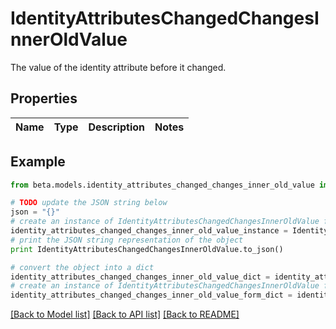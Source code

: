 # IdentityAttributesChangedChangesInnerOldValue

The value of the identity attribute before it changed.

## Properties
Name | Type | Description | Notes
------------ | ------------- | ------------- | -------------

## Example

```python
from beta.models.identity_attributes_changed_changes_inner_old_value import IdentityAttributesChangedChangesInnerOldValue

# TODO update the JSON string below
json = "{}"
# create an instance of IdentityAttributesChangedChangesInnerOldValue from a JSON string
identity_attributes_changed_changes_inner_old_value_instance = IdentityAttributesChangedChangesInnerOldValue.from_json(json)
# print the JSON string representation of the object
print IdentityAttributesChangedChangesInnerOldValue.to_json()

# convert the object into a dict
identity_attributes_changed_changes_inner_old_value_dict = identity_attributes_changed_changes_inner_old_value_instance.to_dict()
# create an instance of IdentityAttributesChangedChangesInnerOldValue from a dict
identity_attributes_changed_changes_inner_old_value_form_dict = identity_attributes_changed_changes_inner_old_value.from_dict(identity_attributes_changed_changes_inner_old_value_dict)
```
[[Back to Model list]](../README.md#documentation-for-models) [[Back to API list]](../README.md#documentation-for-api-endpoints) [[Back to README]](../README.md)


